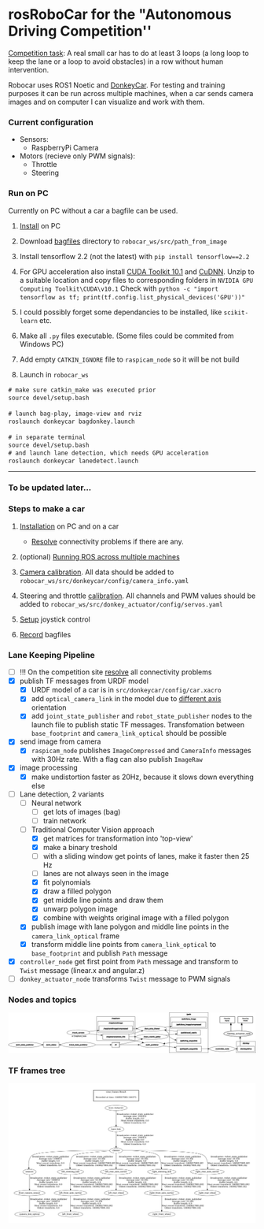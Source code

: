 # rosRoboCar for the "Autonomous Driving Competition''
[Competition task](https://www.meetup.com/autonomous-robots-berlin/): A real small car has to do at least 3 loops (a long loop to keep the lane or a loop to avoid obstacles) in a row without human intervention.

Robocar uses ROS1 Noetic and [DonkeyCar](https://docs.donkeycar.com/). For testing and training purposes it can be run across multiple machines, when a car sends camera images and on computer I can visualize and work with them.

### Current configuration

* Sensors:
  * RaspberryPi Camera
* Motors (recieve only PWM signals):
  * Throttle
  * Steering

### Run on PC

Currently on PC without a car a bagfile can be used.

1. [Install](https://github.com/CatUnderTheLeaf/rosRoboCar/wiki/Installation) on PC

2. Download [bagfiles](https://drive.google.com/drive/folders/1vaq_QgQXcNmLYTS5K2Qk5rRrib_qC0az?usp=share_link) directory to `robocar_ws/src/path_from_image`

3. Install tensorflow 2.2 (not the latest) with `pip install tensorflow==2.2`

4. For GPU acceleration also install [CUDA Toolkit 10.1](https://developer.nvidia.com/cuda-10.1-download-archive-base) and [CuDNN](https://developer.nvidia.com/rdp/cudnn-archive). Unzip to a suitable location and copy files to corresponding folders in `NVIDIA GPU Computing Toolkit\CUDA\v10.1` Check with `python -c "import tensorflow as tf; print(tf.config.list_physical_devices('GPU'))"`

5. I could possibly forget some dependancies to be installed, like `scikit-learn` etc.

6. Make all `.py` files executable. (Some files could be commited from Windows PC)

7. Add empty `CATKIN_IGNORE` file to `raspicam_node` so it will be not build

8. Launch in `robocar_ws`
```
# make sure catkin_make was executed prior
source devel/setup.bash

# launch bag-play, image-view and rviz
roslaunch donkeycar bagdonkey.launch

# in separate terminal 
source devel/setup.bash
# and launch lane detection, which needs GPU acceleration
roslaunch donkeycar lanedetect.launch
```

---
### To be updated later...

### Steps to make a car

1. [Installation](https://github.com/CatUnderTheLeaf/rosRoboCar/wiki/Installation) on PC and on a car

   * [Resolve](https://github.com/CatUnderTheLeaf/rosRoboCar/wiki/Connectivity-problem) connectivity problems if there are any.

2. (optional) [Running ROS across multiple machines](https://github.com/CatUnderTheLeaf/rosRoboCar/wiki/Running-ROS-across-multiple-machines)

3. [Camera calibration](https://github.com/CatUnderTheLeaf/rosRoboCar/wiki/Camera-calibration). All data should be added to `robocar_ws/src/donkeycar/config/camera_info.yaml`

4. Steering and throttle [calibration](https://docs.donkeycar.com/guide/calibrate/). All channels and PWM values should be added to `robocar_ws/src/donkey_actuator/config/servos.yaml`

5. [Setup](https://github.com/CatUnderTheLeaf/rosRoboCar/wiki/Setup-joystick) joystick control

6. [Record](https://github.com/CatUnderTheLeaf/rosRoboCar/wiki/Make-bagfiles) bagfiles

### Lane Keeping Pipeline

  - [ ] !!! On the competition site [resolve](https://github.com/CatUnderTheLeaf/rosRoboCar/wiki/Connectivity-problem) all connectivity problems
  - [x] publish TF messages from URDF model
     - [x] URDF model of a car is in `src/donkeycar/config/car.xacro`
     - [x] add `optical_camera_link` in the model due to [different axis](http://wiki.ros.org/image_pipeline/CameraInfo) orientation
     - [x] add `joint_state_publisher` and `robot_state_publisher` nodes to the launch file to publish static TF messages. Transfomation between `base_footprint` and `camera_link_optical` should be possible
  - [x] send image from camera
     - [x] `raspicam_node` publishes `ImageCompressed` and `CameraInfo` messages with 30Hz rate. With a flag can also publish `ImageRaw`
  - [x] image processing
     - [x] make undistortion faster as 20Hz, because it slows down everything else
  - [ ] Lane detection, 2 variants
     - [ ] Neural network
        - [ ] get lots of images (bag)
        - [ ] train network
     - [ ] Traditional Computer Vision approach
        - [x] get matrices for transformation into 'top-view'
        - [x] make a binary treshold
        - [ ] with a sliding window get points of lanes, make it faster then 25 Hz
        - [ ] lanes are not always seen in the image
        - [x] fit polynomials
        - [x] draw a filled polygon
        - [x] get middle line points and draw them
        - [x] unwarp polygon image
        - [x] combine with weights original image with a filled polygon
     - [x] publish image with lane polygon and middle line points in the `camera_link_optical` frame
     - [x] transform middle line points from `camera_link_optical` to `base_footprint` and publish `Path` message
  - [x] `controller_node` get first point from `Path` message and transform to `Twist` message (linear.x and angular.z)  
  - [ ] `donkey_actuator_node` transforms `Twist` message to PWM signals

### Nodes and topics

![rqtgraph](https://github.com/CatUnderTheLeaf/rosRoboCar/blob/main/additional_files/rosgraph.png)

### TF frames tree

![frames](https://github.com/CatUnderTheLeaf/rosRoboCar/blob/main/additional_files/tf_frames.jpg)
